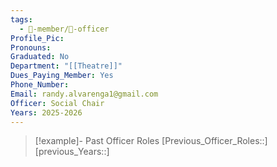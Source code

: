 ```yaml
---
tags:
  - 🧑-member/💠-officer
Profile_Pic: 
Pronouns: 
Graduated: No
Department: "[[Theatre]]"
Dues_Paying_Member: Yes
Phone_Number: 
Email: randy.alvarenga1@gmail.com
Officer: Social Chair
Years: 2025-2026
---
```


> [!example]- Past Officer Roles
> [Previous_Officer_Roles::]
> [previous_Years::]
